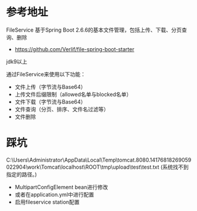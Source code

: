 # 参考地址
FileService 基于Spring Boot 2.6.6的基本文件管理，包括上传、下载、分页查询、删除
- https://github.com/Verlif/file-spring-boot-starter

jdk9以上

通过FileService来使用以下功能：
- 文件上传（字节流与Base64）
- 上传文件后缀限制（allowed名单与blocked名单）
- 文件下载（字节流与Base64）
- 文件查询（分页、排序、文件名过滤等）
- 文件删除

# 踩坑
C:\Users\Administrator\AppData\Local\Temp\tomcat.8080.14176818269059022904\work\Tomcat\localhost\ROOT\tmp\upload\test\test.txt (系统找不到指定的路径。)
- MultipartConfigElement bean进行修改
- 或者在application.yml中进行配置
- 启用fileservice station配置